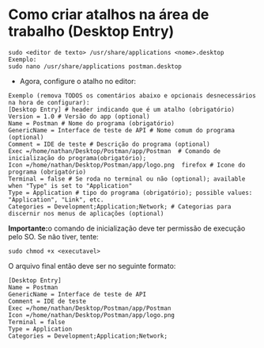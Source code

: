 # Como criar atalhos na área de trabalho (Desktop Entry)

```
sudo <editor de texto> /usr/share/applications <nome>.desktop
Exemplo:
sudo nano /usr/share/applications postman.desktop
```

* Agora, configure o atalho no editor:

```
Exemplo (remova TODOS os comentários abaixo e opcionais desnecessários na hora de configurar):
[Desktop Entry] # header indicando que é um atalho (obrigatório)
Version = 1.0 # Versão do app (optional)
Name = Postman # Nome do programa (obrigatório)
GenericName = Interface de teste de API # Nome comum do programa (optional)
Comment = IDE de teste # Descrição do programa (optional)
Exec =/home/nathan/Desktop/Postman/app/Postman  # Comando de inicialização do programa(obrigatório); 
Icon =/home/nathan/Desktop/Postman/app/logo.png  firefox # Icone do programa (obrigatório)
Terminal = false # Se roda no terminal ou não (optional); available when "Type" is set to "Application"
Type = Application # tipo do programa (obrigatório); possible values: "Application", "Link", etc.
Categories = Development;Application;Network; # Categorias para discernir nos menus de aplicações (optional)
```

<b>Importante:</b>o comando de inicialização deve ter permissão de execução pelo SO. Se não tiver, tente:
```
sudo chmod +x <executavel>
```
O arquivo final então deve ser no seguinte formato:

```
[Desktop Entry]
Name = Postman
GenericName = Interface de teste de API
Comment = IDE de teste
Exec =/home/nathan/Desktop/Postman/app/Postman
Icon =/home/nathan/Desktop/Postman/app/logo.png
Terminal = false
Type = Application
Categories = Development;Application;Network;
```

